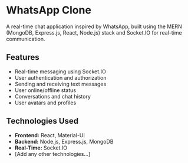 # WhatsApp Clone

A real-time chat application inspired by WhatsApp, built using the MERN (MongoDB, Express.js, React, Node.js) stack and Socket.IO for real-time communication.


## Features

- Real-time messaging using Socket.IO
- User authentication and authorization
- Sending and receiving text messages
- User online/offline status
- Conversations and chat history
- User avatars and profiles
  
## Technologies Used

- **Frontend:** React, Material-UI
- **Backend:** Node.js, Express.js, MongoDB
- **Real-Time:** Socket.IO
- [Add any other technologies...]


